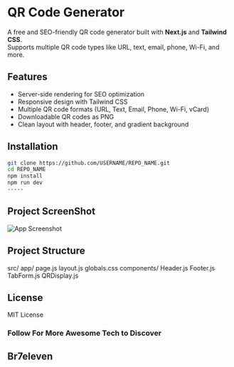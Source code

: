 
# QR Code Generator

A free and SEO-friendly QR code generator built with **Next.js** and **Tailwind CSS**.  
Supports multiple QR code types like URL, text, email, phone, Wi-Fi, and more.

## Features
- Server-side rendering for SEO optimization  
- Responsive design with Tailwind CSS  
- Multiple QR code formats (URL, Text, Email, Phone, Wi-Fi, vCard)  
- Downloadable QR codes as PNG  
- Clean layout with header, footer, and gradient background  

## Installation
```bash
git clone https://github.com/USERNAME/REPO_NAME.git
cd REPO_NAME
npm install
npm run dev
-----
````
## Project ScreenShot
![App Screenshot](ss1.png)
## Project Structure
src/
  app/
    page.js
    layout.js
    globals.css
  components/
    Header.js
    Footer.js
    TabForm.js
    QRDisplay.js

## License

MIT License

### Follow For More Awesome Tech to Discover 
## Br7eleven
